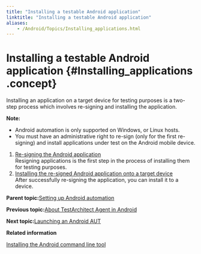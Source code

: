 ```yaml
--- 
title: "Installing a testable Android application"
linktitle: "Installing a testable Android application"
aliases: 
    - /Android/Topics/Installing_applications.html
---
```

# Installing a testable Android application {#Installing_applications .concept}

Installing an application on a target device for testing purposes is a two-step process which involves re-signing and installing the application.

**Note:**

-   Android automation is only supported on Windows, or Linux hosts.
-   You must have an administrative right to re-sign \(only for the first re-signing\) and install applications under test on the Android mobile device.

1.  [Re-signing the Android application](../../Android/Topics/Installing_applications_resigning.html)  
Resigning applications is the first step in the process of installing them for testing purposes.
2.  [Installing the re-signed Android application onto a target device](../../Android/Topics/Installing_applications_to_a_target_device.html)  
After successfully re-signing the application, you can install it to a device.

**Parent topic:**[Setting up Android automation](../../Android/Topics/Setting_up_Android_automation.html)

**Previous topic:**[About TestArchitect Agent in Android](../../Android/Topics/Android_TA_agent.html)

**Next topic:**[Launching an Android AUT](../../Android/Topics/Launching_an_AUT.html)

**Related information**  


[Installing the Android command line tool](../../Android/Topics/Android_command_line_tool_install.html)

